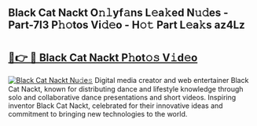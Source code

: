 ## Black Cat Nackt O𝚗𝚕yf𝚊ns L𝚎a𝚔ed N𝚞𝚍es - Part-7I3 P𝚑𝚘tos Vi𝚍𝚎o - H𝚘𝚝 Part L𝚎a𝚔s az4Lz

# <h2><a href="http://kf319h.oniu.top/?m=Black+Cat+Nackt">🔗👉 🔴 Black Cat Nackt P𝚑ot𝚘𝚜 V𝚒d𝚎o</a></h2>

[![Black Cat Nackt Nu𝚍e𝚜](https://i.imgur.com/0qMVB7G.gif)](http://kf319h.oniu.top/?m=Black+Cat+Nackt)
Digital media creator and web entertainer Black Cat Nackt, known for distributing dance and lifestyle knowledge through solo and collaborative dance presentations and short videos. Inspiring inventor Black Cat Nackt, celebrated for their innovative ideas and commitment to bringing new technologies to the world.  
